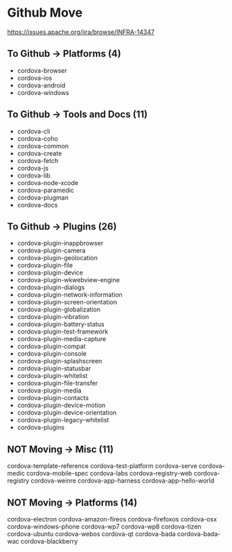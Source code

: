 # Github Move

https://issues.apache.org/jira/browse/INFRA-14347

## To Github -> Platforms (4)

- cordova-browser
- cordova-ios
- cordova-android
- cordova-windows

## To Github -> Tools and Docs (11)

- cordova-cli
- cordova-coho
- cordova-common
- cordova-create
- cordova-fetch
- cordova-js
- cordova-lib
- cordova-node-xcode
- cordova-paramedic
- cordova-plugman
- cordova-docs

## To Github -> Plugins (26)

- cordova-plugin-inappbrowser
- cordova-plugin-camera
- cordova-plugin-geolocation
- cordova-plugin-file
- cordova-plugin-device
- cordova-plugin-wkwebview-engine
- cordova-plugin-dialogs
- cordova-plugin-network-information
- cordova-plugin-screen-orientation
- cordova-plugin-globalization
- cordova-plugin-vibration
- cordova-plugin-battery-status
- cordova-plugin-test-framework
- cordova-plugin-media-capture
- cordova-plugin-compat
- cordova-plugin-console
- cordova-plugin-splashscreen
- cordova-plugin-statusbar
- cordova-plugin-whitelist
- cordova-plugin-file-transfer
- cordova-plugin-media
- cordova-plugin-contacts
- cordova-plugin-device-motion
- cordova-plugin-device-orientation
- cordova-plugin-legacy-whitelist
- cordova-plugins

## NOT Moving -> Misc (11)
cordova-template-reference
cordova-test-platform
cordova-serve
cordova-medic
cordova-mobile-spec
cordova-labs
cordova-registry-web
cordova-registry
cordova-weinre
cordova-app-harness
cordova-app-hello-world

## NOT Moving -> Platforms (14)
cordova-electron
cordova-amazon-fireos
cordova-firefoxos
cordova-osx
cordova-windows-phone
cordova-wp7
cordova-wp8
cordova-tizen
cordova-ubuntu
cordova-webos
cordova-qt
cordova-bada
cordova-bada-wac
cordova-blackberry
